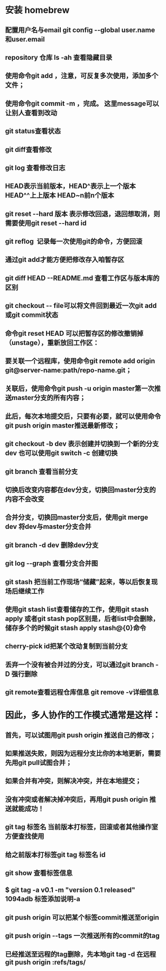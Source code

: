 #   安装 homebrew 
##  配置用户名与email git config --global user.name 和user.email
##  repository 仓库 ls -ah 查看隐藏目录
##  使用命令git add <file>，注意，可反复多次使用，添加多个文件；
##  使用命令git commit -m <message>，完成。 这里message可以让别人查看到改动
##  git status查看状态
##  git diff查看修改
##  git log 查看修改日志
##  HEAD表示当前版本，HEAD^表示上一个版本 HEAD^^上上版本 HEAD~n前n个版本
##  git reset --hard 版本 表示修改回退，退回想取消，则需要使用git reset --hard id
##  git reflog  记录每一次使用git的命令，方便回滚
##  通过git add才能方便把修改存入咱暂存区
##  git diff HEAD --README.md 查看工作区与版本库的区别
##  git checkout -- file可以将文件回到最近一次git add 或git commit状态
##  命令git reset HEAD <file>可以把暂存区的修改撤销掉（unstage），重新放回工作区：
##  要关联一个远程库，使用命令git remote add origin git@server-name:path/repo-name.git；
##  关联后，使用命令git push -u origin master第一次推送master分支的所有内容；
##  此后，每次本地提交后，只要有必要，就可以使用命令git push origin master推送最新修改；
##  git checkout -b dev 表示创建并切换到一个新的分支dev  也可以使用git switch -c <name>创建切换
##  git branch 查看当前分支
##  切换后改变内容都在dev分支，切换回master分支的内容不会改变
##  合并分支，切换回master分支后，使用git merge dev 将dev与master分支合并
##  git branch -d dev 删除dev分支
##  git log --graph 查看分支合并图
##  git stash 把当前工作现场“储藏”起来，等以后恢复现场后继续工作
##  使用git stash list查看储存的工作，使用git stash apply 或者git stash pop区别是，后者list中会删除，储存多个的时候git stash apply stash@{0}命令
##  cherry-pick id把某个改动复制到当前分支
##  丢弃一个没有被合并过的分支，可以通过git branch -D <name>强行删除
##  git remote查看远程仓库信息 git remove -v详细信息

#  因此，多人协作的工作模式通常是这样：
## 首先，可以试图用git push origin <branch-name>推送自己的修改；
## 如果推送失败，则因为远程分支比你的本地更新，需要先用git pull试图合并；
## 如果合并有冲突，则解决冲突，并在本地提交；
## 没有冲突或者解决掉冲突后，再用git push origin <branch-name>推送就能成功！

## git tag 标签名 当前版本打标签，回滚或者其他操作室方便查找使用
## 给之前版本打标签git tag 标签名 id 
## git show <tagname>查看标签信息
## $ git tag -a v0.1 -m "version 0.1 released" 1094adb 标签添加说明-a
## git push origin <tagname>可以把某个标签commit推送至origin 
## git push origin --tags 一次推送所有的commit的tag
## 已经推送至远程的tag删除，先本地git tag -d <tagname> 在远程git push origin :refs/tags/<tagname>